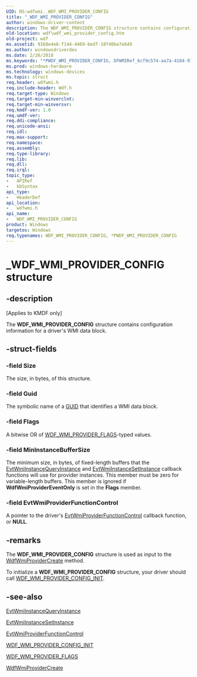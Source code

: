 ```yaml
---
UID: NS:wdfwmi._WDF_WMI_PROVIDER_CONFIG
title: "_WDF_WMI_PROVIDER_CONFIG"
author: windows-driver-content
description: The WDF_WMI_PROVIDER_CONFIG structure contains configuration information for a driver's WMI data block.
old-location: wdf\wdf_wmi_provider_config.htm
old-project: wdf
ms.assetid: 91b8e4e8-f144-4469-bedf-18f40be7e649
ms.author: windowsdriverdev
ms.date: 2/26/2018
ms.keywords: "*PWDF_WMI_PROVIDER_CONFIG, DFWMIRef_6cf9c574-aa7a-4184-97c7-bd2b2134f5ac.xml, PWDF_WMI_PROVIDER_CONFIG, PWDF_WMI_PROVIDER_CONFIG structure pointer, WDF_WMI_PROVIDER_CONFIG, WDF_WMI_PROVIDER_CONFIG structure, _WDF_WMI_PROVIDER_CONFIG, kmdf.wdf_wmi_provider_config, wdf.wdf_wmi_provider_config, wdfwmi/PWDF_WMI_PROVIDER_CONFIG, wdfwmi/WDF_WMI_PROVIDER_CONFIG"
ms.prod: windows-hardware
ms.technology: windows-devices
ms.topic: struct
req.header: wdfwmi.h
req.include-header: Wdf.h
req.target-type: Windows
req.target-min-winverclnt: 
req.target-min-winversvr: 
req.kmdf-ver: 1.0
req.umdf-ver: 
req.ddi-compliance: 
req.unicode-ansi: 
req.idl: 
req.max-support: 
req.namespace: 
req.assembly: 
req.type-library: 
req.lib: 
req.dll: 
req.irql: 
topic_type:
-	APIRef
-	kbSyntax
api_type:
-	HeaderDef
api_location:
-	wdfwmi.h
api_name:
-	WDF_WMI_PROVIDER_CONFIG
product: Windows
targetos: Windows
req.typenames: WDF_WMI_PROVIDER_CONFIG, *PWDF_WMI_PROVIDER_CONFIG
---
```


# _WDF_WMI_PROVIDER_CONFIG structure


## -description


<p class="CCE_Message">[Applies to KMDF only]

The <b>WDF_WMI_PROVIDER_CONFIG</b> structure contains configuration information for a driver's WMI data block.


## -struct-fields




### -field Size

The size, in bytes, of this structure.


### -field Guid

The symbolic name of a <a href="https://msdn.microsoft.com/library/windows/hardware/dn922935">GUID</a> that identifies a WMI data block.


### -field Flags

A bitwise OR of <a href="https://msdn.microsoft.com/library/windows/hardware/ff553082">WDF_WMI_PROVIDER_FLAGS</a>-typed values. 


### -field MinInstanceBufferSize

The minimum size, in bytes, of fixed-length buffers that the <a href="https://msdn.microsoft.com/13eed838-2943-4bb4-915f-6a84f0f95851">EvtWmiInstanceQueryInstance</a> and <a href="https://msdn.microsoft.com/defd33c5-90ae-40c9-9123-7c3de2c77f35">EvtWmiInstanceSetInstance</a> callback functions will use for provider instances. This member must be zero for variable-length buffers. This member is ignored if <b>WdfWmiProviderEventOnly</b> is set in the <b>Flags</b> member.


### -field EvtWmiProviderFunctionControl

A pointer to the driver's <a href="https://msdn.microsoft.com/89b48747-d3aa-48c7-825c-94545f378f07">EvtWmiProviderFunctionControl</a> callback function, or <b>NULL</b>.


## -remarks



The <b>WDF_WMI_PROVIDER_CONFIG</b> structure is used as input to the <a href="https://msdn.microsoft.com/library/windows/hardware/ff551193">WdfWmiProviderCreate</a> method.

To initialize a <b>WDF_WMI_PROVIDER_CONFIG</b> structure, your driver should call <a href="https://msdn.microsoft.com/library/windows/hardware/ff553070">WDF_WMI_PROVIDER_CONFIG_INIT</a>.




## -see-also




<a href="https://msdn.microsoft.com/13eed838-2943-4bb4-915f-6a84f0f95851">EvtWmiInstanceQueryInstance</a>



<a href="https://msdn.microsoft.com/defd33c5-90ae-40c9-9123-7c3de2c77f35">EvtWmiInstanceSetInstance</a>



<a href="https://msdn.microsoft.com/89b48747-d3aa-48c7-825c-94545f378f07">EvtWmiProviderFunctionControl</a>



<a href="https://msdn.microsoft.com/library/windows/hardware/ff553070">WDF_WMI_PROVIDER_CONFIG_INIT</a>



<a href="https://msdn.microsoft.com/library/windows/hardware/ff553082">WDF_WMI_PROVIDER_FLAGS</a>



<a href="https://msdn.microsoft.com/library/windows/hardware/ff551193">WdfWmiProviderCreate</a>
 

 

